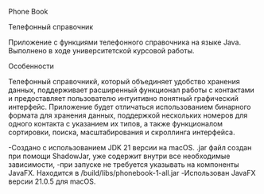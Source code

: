   Phone Book

  Телефонный справочник

Приложение с функциями телефонного справочника на языке Java. Выполнено в ходе университетской курсовой работы.

  Особенности

  Телефонный справочникй, который объединяет удобство хранения данных, поддерживает расширенный функционал работы 
с контактами и предоставляет пользователю интуитивно понятный графический интерфейс.
  Приложение будет отличаться использованием бинарного формата для хранения данных, поддержкой нескольких номеров
для одного контакта с указанием их типов, а также функционалом сортировки, поиска, масштабирования и скроллинга интерфейса.


-Создано с использованием JDK 21 версии на macOS.
.jar файл создан при помощи ShadowJar, уже содержит внутри все необходимые зависимости,
-при запуске не требуется указывать на компоненты JavaFX. Находится в /build/libs/phonebook-1-all.jar
-Использован JavaFX версии 21.0.5 для macOS.
